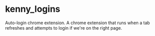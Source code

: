 # kenny_logins
Auto-login chrome extension. 
A chrome extension that runs when a tab refreshes and attempts to login if we're on the right page.
